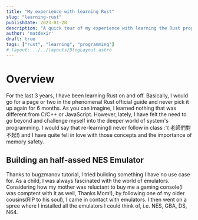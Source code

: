 ```yaml
---
title: "My experience with learning Rust"
slug: "learning-rust"
publishDate: 2023-01-28
description: "A quick tour of my experience with learning the Rust programming language"
author: 'matdexir'
draft: true
tags: ["rust", "learning", "programming"]
# layout: ../../layouts/BlogLayout.astro
---
```


# Overview

For the last 3 years, I have been learning Rust on and off. Basically, I would go for a page or two in the phenomenal Rust official guide and never pick it up again for 6 months. As you can imagine, I learned nothing that was different from C/C++ or JavaScript. However, lately, I have felt the need to go beyond and challenge myself into the deeper world of system's programming. I would say that re-learning(I never follow in class :'( 老師們對不起!)  and I have quite fell in love with those concepts and the importance of memory safety.

## Building an half-assed NES Emulator

Thanks to bugzmanov tutorial, I tried building something I have no use case for. As a child, I was always fascinated with the world of emulators. Considering how my mother was reluctant to buy me a gaming console(I was comptent with it as well, Thanks Mom!), by following one of my older cousins(RIP to his soul), I came in contact with emulators. I then went on a spree where I installed all the emulators I could think of, i.e. NES, GBA, DS, N64.
